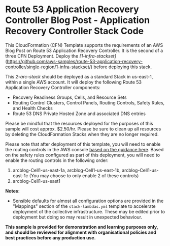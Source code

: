 # Route 53 Application Recovery Controller Blog Post - Application Recovery Controller Stack Code

This CloudFormation (CFN) Template supports the requirements of an AWS Blog Post on Route 53 Application Recovery Controller. It is the second of a three CFN Deployment. Deploy the *[1-infra-stackset]*(https://github.com/aws-samples/route-53-application-recovery-controller/single-region/1-infra-stackset/) before deploying this stack. 

This *2-arc-stack* should be deployed as a standard Stack in us-east-1, within a single AWS account. It will deploy the following Route 53 Application Recovery Controller components:  
* Recovery Readiness Groups, Cells, and Resource Sets  
* Routing Control Clusters, Control Panels, Routing Controls, Safety Rules, and Health Checks  
* Route 53 DNS Private Hosted Zone and associated DNS entries  

Please be mindful that the resources deployed for the purposes of this sample will cost approx. $2.50/hr. Please be sure to clean up all resources by deleting the CloudFormation Stacks when they are no longer required.

Please note that after deployment of this template, you will need to enable the routing controls in the AWS console [based on the guidance here](https://docs.aws.amazon.com/r53recovery/latest/dg/routing-control.update.html). Based on the safety rules configured as part of this deployment, you will need to enable the routing controls in the following order:
1. arcblog-Cell1-us-east-1a, arcblog-Cell1-us-east-1b, arcblog-Cell1-us-east-1c (You may choose to only enable 2 of these controls)
2. arcblog-Cell1-us-east1

**Notes:**

* Sensible defaults for almost all configuration options are provided in the "Mappings" section of the `stack-lambdas.yml` template to accelerate deployment of the collective infrastructure. These may be edited prior to deployment but doing so may result in unexpected behaviour. 

**This sample is provided for demonstration and learning purposes only, and should be reviewed for alignment with organisational policies and best practices before any production use.**